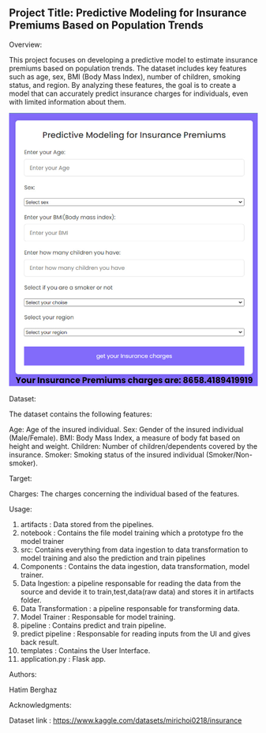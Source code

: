 ## Project Title: Predictive Modeling for Insurance Premiums Based on Population Trends

Overview:

This project focuses on developing a predictive model to estimate insurance premiums based on population trends. The dataset includes key features such as age, sex, BMI (Body Mass Index), number of children, smoking status, and region. By analyzing these features, the goal is to create a model that can accurately predict insurance charges for individuals, even with limited information about them.

![sneak peek](notebook/Images/photo_2024-04-18_16-19-54.jpg)

Dataset:

The dataset contains the following features:

Age: Age of the insured individual.
Sex: Gender of the insured individual (Male/Female).
BMI: Body Mass Index, a measure of body fat based on height and weight.
Children: Number of children/dependents covered by the insurance.
Smoker: Smoking status of the insured individual (Smoker/Non-smoker).

Target: 

Charges: The charges concerning the individual based of the features.

Usage:

1. artifacts : Data stored from the pipelines.
2. notebook : Contains the file model training which a prototype fro the model trainer
3. src: Contains everything from data ingestion to data transformation to model training and also the prediction and train pipelines
4. Components : Contains the data ingestion, data transformation, model trainer.
5. Data Ingestion: a pipeline responsable for reading the data from the source and devide it to train,test,data(raw data) and stores it in artifacts folder.
6. Data Transformation : a pipeline responsable for transforming data.
7. Model Trainer : Responsable for model training.
8. pipeline : Contains predict and train pipeline.
9. predict pipeline : Responsable for reading inputs from the UI and gives back result.
10. templates : Contains the User Interface.
11. application.py : Flask app.

Authors:

Hatim Berghaz

Acknowledgments:

Dataset link : https://www.kaggle.com/datasets/mirichoi0218/insurance
